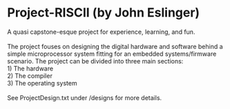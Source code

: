 # Project-RISCII (by John Eslinger)
A quasi capstone-esque project for experience, learning, and fun.
<br />
<br />The project fouses on designing the digital hardware and software behind a simple microprocessor system fitting for an embedded systems/firmware scenario. The project can be divided into three main sections:
<br />1) The hardware
<br />2) The compiler
<br />3) The operating system
<br />
<br />See ProjectDesign.txt under /designs for more details.
